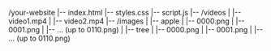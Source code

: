 /your-website
|-- index.html
|-- styles.css
|-- script.js
|-- /videos
|   |-- video1.mp4
|   |-- video2.mp4
|-- /images
|   |-- apple
|       |-- 0000.png
|       |-- 0001.png
|       |-- ... (up to 0110.png)
|   |-- tree
|       |-- 0000.png
|       |-- 0001.png
|       |-- ... (up to 0110.png)
